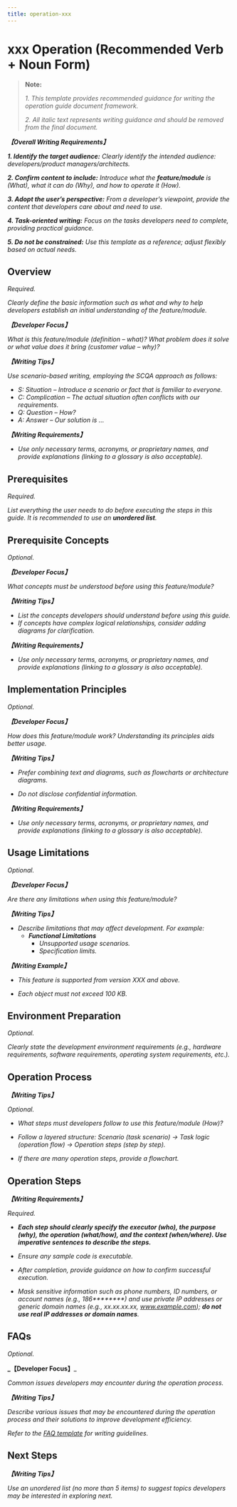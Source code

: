 ```yaml
---
title: operation-xxx
---
```


# xxx Operation (Recommended Verb + Noun Form)

> **Note:**  
>
> _1. This template provides recommended guidance for writing the operation guide document framework._  
>
> _2. All italic text represents writing guidance and should be removed from the final document._

**_【Overall Writing Requirements】_**

**_1. Identify the target audience:_** _Clearly identify the intended audience: developers/product managers/architects._  

**_2. Confirm content to include:_** _Introduce what the **feature/module** is (What), what it can do (Why), and how to operate it (How)._  

**_3. Adopt the user’s perspective:_** _From a developer’s viewpoint, provide the content that developers care about and need to use._  

**_4. Task-oriented writing:_** _Focus on the tasks developers need to complete, providing practical guidance._  

**_5. Do not be constrained:_** _Use this template as a reference; adjust flexibly based on actual needs._  

## Overview

_Required._

_Clearly define the basic information such as what and why to help developers establish an initial understanding of the feature/module._

_**【Developer Focus】**_

_What is this feature/module (definition – what)? What problem does it solve or what value does it bring (customer value – why)?_

_**【Writing Tips】**_

_Use scenario-based writing, employing the SCQA approach as follows:_

- _S: Situation – Introduce a scenario or fact that is familiar to everyone._  
- _C: Complication – The actual situation often conflicts with our requirements._  
- _Q: Question – How?_  
- _A: Answer – Our solution is ..._

**_【Writing Requirements】_**

- _Use only necessary terms, acronyms, or proprietary names, and provide explanations (linking to a glossary is also acceptable)._

## Prerequisites

_Required._

_List everything the user needs to do before executing the steps in this guide. It is recommended to use an **unordered list**._

## Prerequisite Concepts

_Optional._

_**【Developer Focus】**_

_What concepts must be understood before using this feature/module?_

**_【Writing Tips】_**

- _List the concepts developers should understand before using this guide._  
- _If concepts have complex logical relationships, consider adding diagrams for clarification._

**_【Writing Requirements】_**

- _Use only necessary terms, acronyms, or proprietary names, and provide explanations (linking to a glossary is also acceptable)._

## Implementation Principles

_Optional._

_**【Developer Focus】**_

_How does this feature/module work? Understanding its principles aids better usage._

**_【Writing Tips】_**

- _Prefer combining text and diagrams, such as flowcharts or architecture diagrams._  

- _Do not disclose confidential information._

**_【Writing Requirements】_**

- _Use only necessary terms, acronyms, or proprietary names, and provide explanations (linking to a glossary is also acceptable)._

## Usage Limitations

_Optional._

_**【Developer Focus】**_

_Are there any limitations when using this feature/module?_

**_【Writing Tips】_**

- _Describe limitations that may affect development. For example:_  
  - **_Functional Limitations_**  
    - _Unsupported usage scenarios._  
    - _Specification limits._

**_【Writing Example】_**

- _This feature is supported from version XXX and above._  

- _Each object must not exceed 100 KB._

## Environment Preparation

_Optional._

_Clearly state the development environment requirements (e.g., hardware requirements, software requirements, operating system requirements, etc.)._

## Operation Process

**_【Writing Tips】_**

_Optional._

- _What steps must developers follow to use this feature/module (How)?_  

- _Follow a layered structure: Scenario (task scenario) → Task logic (operation flow) → Operation steps (step by step)._  

- _If there are many operation steps, provide a flowchart._

## Operation Steps

**_【Writing Requirements】_**

_Required._

- _**Each step should clearly specify the executor (who), the purpose (why), the operation (what/how), and the context (when/where). Use imperative sentences to describe the steps.**_  

- _Ensure any sample code is executable._  

- _After completion, provide guidance on how to confirm successful execution._  

- _Mask sensitive information such as phone numbers, ID numbers, or account names (e.g., 186********) and use private IP addresses or generic domain names (e.g., xx.xx.xx.xx, www.example.com); **do not use real IP addresses or domain names**._

## FAQs

_Optional._

**_【Developer Focus】**_

_Common issues developers may encounter during the operation process._

**_【Writing Tips】_**

_Describe various issues that may be encountered during the operation process and their solutions to improve development efficiency._

_Refer to the [FAQ template](faq-template.md) for writing guidelines._

## Next Steps

**_【Writing Tips】_**

_Use an unordered list (no more than 5 items) to suggest topics developers may be interested in exploring next._